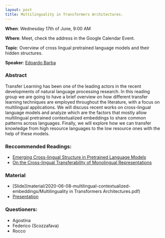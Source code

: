 ```yaml
---
layout: post
title: Multilinguality in Transformers Architectures.
---
```

**When**:  Wednesday 17th of June, 9:00 AM

**Where**: Meet, check the address in the Google Calendar Event.

**Topic**: Overview of cross lingual pretrained language models and their hidden structures.

**Speaker**: 
[Edoardo Barba](https://twitter.com/sampj94) 


### Abstract
Transfer Learning has been one of the leading actors in the recent developments of natural language processing research. In this reading group we are going to have a brief overview on how different transfer learning techniques are employed throughout the literature, with a focus on multilingual applications. We will discuss recent works on cross-lingual language models and analyze which are the factors that mostly allow multilingual pretrained contextualized embeddings to share common patterns across languages. Finally, we will explore how we can transfer knowledge from high resource languages to the low resource ones with the help of these models.

### Reccommended Readings:
- [Emerging Cross-lingual Structure in Pretrained Language Models](https://arxiv.org/pdf/1911.01464.pdf)
- [On the Cross-lingual Transferability of Monolingual Representations](https://arxiv.org/pdf/1910.11856.pdf)

### Material
- [Slide](material/2020-06-08-multilingual-contextualized-embeddings/Multilinguality in Transformers Architectures.pdf)
- [Presentation](https://drive.google.com/file/d/1NaAa-N6tisCyjxoO5pr6iTbfNhrQVrtX/view?usp=sharing)


### Questioners:
- Agostina 
- Federico (Scozzafava)
- Rocco